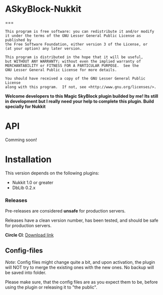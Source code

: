 # ASkyBlock-Nukkit
===

	This program is free software: you can redistribute it and/or modify
	it under the terms of the GNU Lesser General Public License as published by
	the Free Software Foundation, either version 3 of the License, or
	(at your option) any later version.

	This program is distributed in the hope that it will be useful,
	but WITHOUT ANY WARRANTY; without even the implied warranty of
	MERCHANTABILITY or FITNESS FOR A PARTICULAR PURPOSE.  See the
	GNU Lesser General Public License for more details.

	You should have received a copy of the GNU Lesser General Public License
	along with this program.  If not, see <http://www.gnu.org/licenses/>.
  
__Welcome developers to this Magic SkyBlock plugin builded by me! 
Its still in development but I really need your help to complete this plugin.
Build specially for Nukkit__

# API
Comming soon!

# Installation

This version depends on the following plugins:

* Nukkit 1.0 or greater 
* DbLib 0.2.x

### Releases
Pre-releases are considered **unsafe** for production servers.

Releases have a clean version number, has been tested, and should be safe for production servers.

**Circle CI**: [Download link](https://circleci.com/gh/larryTheCoder/ASkyBlock-Nukkit/target)

## Config-files

*Note*: Config files might change quite a bit, and upon activation, the plugin will NOT try to merge the existing ones with the new ones. No backup will be saved into folder.

Please make sure, that the config files are as you expect them to be, before using the plugin or releasing it to "the public".

